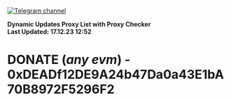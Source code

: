 [![Telegram channel](https://img.shields.io/endpoint?url=https://runkit.io/damiankrawczyk/telegram-badge/branches/master?url=https://t.me/n4z4v0d)](https://t.me/n4z4v0d) 

**Dynamic Updates Proxy List with Proxy Checker**  
**Last Updated: 17.12.23 12:52**

# DONATE (_any evm_) - 0xDEADf12DE9A24b47Da0a43E1bA70B8972F5296F2

